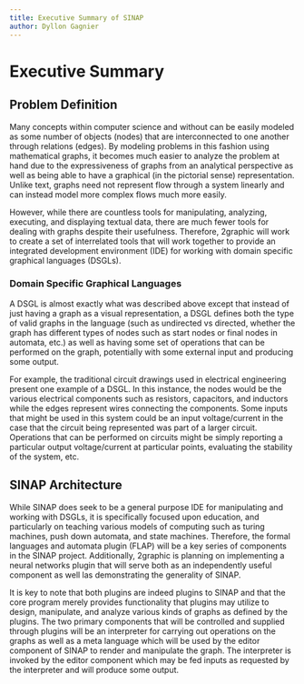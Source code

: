```yaml
---
title: Executive Summary of SINAP
author: Dyllon Gagnier
---
```

# Executive Summary

## Problem Definition

Many concepts within computer science and without can be easily modeled as some number of objects (nodes) that are interconnected to one another through relations (edges). By modeling problems in this fashion using mathematical graphs, it becomes much easier to analyze the problem at hand due to the expressiveness of graphs from an analytical perspective as well as being able to have a graphical (in the pictorial sense) representation. Unlike text, graphs need not represent flow through a system linearly and can instead model more complex flows much more easily.

However, while there are countless tools for manipulating, analyzing, executing, and displaying textual data, there are much fewer tools for dealing with graphs despite their usefulness. Therefore, 2graphic will work to create a set of interrelated tools that will work together to provide an integrated development environment (IDE) for working with domain specific graphical languages (DSGLs).

### Domain Specific Graphical Languages

A DSGL is almost exactly what was described above except that instead of just having a graph as a visual representation, a DSGL defines both the type of valid graphs in the language (such as undirected vs directed, whether the graph has different types of nodes such as start nodes or final nodes in automata, etc.) as well as having some set of operations that can be performed on the graph, potentially with some external input and producing some output.

For example, the traditional circuit drawings used in electrical engineering present one example of a DSGL. In this instance, the nodes would be the various electrical components such as resistors, capacitors, and inductors while the edges represent wires connecting the components. Some inputs that might be used in this system could be an input voltage/current in the case that the circuit being represented was part of a larger circuit. Operations that can be performed on circuits might be simply reporting a particular output voltage/current at particular points, evaluating the stability of the system, etc.

## SINAP Architecture

While SINAP does seek to be a general purpose IDE for manipulating and working with DSGLs, it is specifically focused upon education, and particularly on teaching various models of computing such as turing machines, push down automata, and state machines. Therefore, the formal languages and automata plugin (FLAP) will be a key series of components in the SINAP project. Additionally, 2graphic is planning on implementing a neural networks plugin that will serve both as an independently useful component as well las demonstrating the generality of SINAP.

It is key to note that both plugins are indeed plugins to SINAP and that the core program merely provides functionality that plugins may utilize to design, manipulate, and analyze various kinds of graphs as defined by the plugins. The two primary components that will be controlled and supplied through plugins will be an interpreter for carrying out operations on the graphs as well as a meta language which will be used by the editor component of SINAP to render and manipulate the graph. The interpreter is invoked by the editor component which may be fed inputs as requested by the interpreter and will produce some output.
